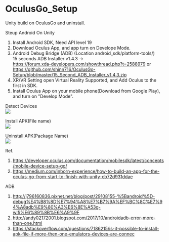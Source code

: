 # OculusGo_Setup
Unity build on OculusGo and uninstall.

Steup Android On Unity
1. Install Android SDK, Need API level 19
2. Download Oculus App, and app turn on Develope Mode.
3. Android Debug Bridge (ADB) (Location android_sdk/platform-tools/)  
  15 seconds ADB Installer v1.4.3 ->   
    https://forum.xda-developers.com/showthread.php?t=2588979 or  
    https://github.com/shinn716/OculusGo-Setup/blob/master/15_Second_ADB_Installer_v1.4.3.zip
4. XR/VR Setting open Virtual Reality Supported, and Add Oculus to the first in SDK.
5. Install Oculus App on your mobile phone(Download from Google Play), and turn on "Develop Mode". 
  
Detect Devices  
<img src="https://github.com/shinn716/OculusGo_Setup/blob/master/adb01.png" /></a>  
  
Install APK(File name)  
<img src="https://github.com/shinn716/OculusGo_Setup/blob/master/adb02.png" /></a>  
  
Uninstall APK(Package Name)  
<img src="https://github.com/shinn716/OculusGo_Setup/blob/master/adb03.png" /></a>  
  
Ref.
1. https://developer.oculus.com/documentation/mobilesdk/latest/concepts/mobile-device-setup-go/
2. https://medium.com/inborn-experience/how-to-build-an-app-for-the-oculus-go-from-start-to-finish-with-unity-cb72d931ddae

ADB
1. http://j796160836.pixnet.net/blog/post/29108155-%5Bandroid%5D-debug%E4%B8%8D%E7%94%A8%E7%B7%9A%EF%BC%8C%E7%94%A8adb%E9%80%A3%E6%8E%A53g-wifi%E6%89%8B%E6%A9%9F  
2. http://andy02172001.blogspot.com/2017/10/androidadb-error-more-than-one.html  
3. https://stackoverflow.com/questions/7186215/is-it-possible-to-install-apk-file-if-more-then-one-emulators-devices-are-connec  
